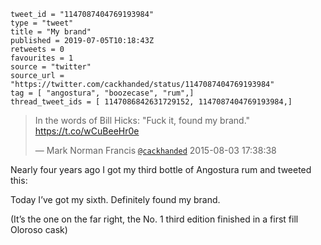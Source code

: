 ```
tweet_id = "1147087404769193984"
type = "tweet"
title = "My brand"
published = 2019-07-05T10:18:43Z
retweets = 0
favourites = 1
source = "twitter"
source_url = "https://twitter.com/cackhanded/status/1147087404769193984"
tag = [ "angostura", "boozecase", "rum",]
thread_tweet_ids = [ 1147086842631729152, 1147087404769193984,]
```

> In the words of Bill Hicks: "Fuck it, found my brand." https://t.co/wCuBeeHr0e
> 
> — Mark Norman Francis [`@cackhanded`](https://twitter.com/cackhanded/status/628258689061928960) 2015-08-03 17:38:38

Nearly four years ago I got my third bottle of Angostura rum and tweeted this: 

Today I’ve got my sixth. Definitely found my brand. 

(It’s the one on the far right, the No. 1 third edition finished in a first fill Oloroso cask)

<p class='image'><img src='http://mnf.m17s.net/2019/07/05/D-tF6OWW4AAIF0x.jpg' alt=''></p>

